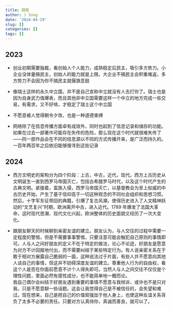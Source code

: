 ```yaml
---
title: 随笔
author: J Song
date: '2024-04-29'
slug: []
categories: []
tags: []
---
```

## 2023
- 创业初期需要独裁，看创始人个人能力，成熟稳定后民主，吸引多方势力。小企业没体量搞民主，创始人的能力就是上限。大企业不搞民主会积重难返，多方势力不会因为你不搞民主就偃旗息鼓

- 像瑞士这样的永久中立国，并不是自己宣称中立就没有人去打你了。瑞士也是因为自身武力值爆表，而且其他非中立国需要这样一个中立的地方完成一些交易，有需求，又不好啃，才稳定了瑞士这个中立国

- 不愿意被人觉得朝令夕改，也是一种道德束缚

- 网络除了在信息传播方面卓有成效外，同时也起到了信息记录和储存的功能。如果在过去一部著作可能存在失传的危险，那么现在这个时代就很难失传了——同一部作品会在不同的信息源以不同的方式传播开来，是广泛而持久的。一百年两百年之后依旧能够搜寻到这些记录

## 2024
- 西方文明史的架构分为四个阶段：上古，中古，近代，现代。西方上古历史从文明诞生一直到西罗马帝国灭亡，包括古希腊罗马时代，以及这个时代产生的古典文明。紧接着，蛮族入侵，西罗马帝国灭亡，以基督教会为至上权威的中古历史开始，产生了基于信仰高于一切这种观念的不同社会组织和思想习惯。然后，十字军东征带回的典籍，引爆了复古风潮，使得历史进入了人文精神跃动的“文艺复兴”时期，欧洲离开中古，进入近代。1789 年爆发了法国大革命，这时现代思潮、现代文化兴起，欧洲整体的历史面貌又经历了一次大变化。

- 跟朋友聊天的时候聊到亲密友谊的建立。朋友认为，与人交往的过程中需要一定程度的警惕，但是不需要事事警惕，只要注意可能会触犯自己原则的事情即可。人与人之间好朋友的定义不在于特定的做法，论心不论迹，好朋友是愿意为对方不计回报地付出，而不需要纠结于某些特定行为。有人说亲密关系在于敢于相对方展露自己脆弱的一面，这种说法过于片面，有些人并不愿意向其他人谈自己的事情，但这并不妨碍深度友谊的建立。尊重他人行为的自由权，看这个人是否在你面前愿意不计个人得失即可。当然人与人之间交往不仅仅是个理性问题，里面必然有感性成分，也不能简单地一概而论。\
我自己偶尔会纠结于好朋友遇到重要的事情不愿意与我倾诉，或许也不是只对我，只是不愿意聊一些话题。这会让我觉得自己是不被信任的，会失望和难过。现在想来，自己是把自己的价值观强加于他人身上，也使这种友谊关系背负了太多不必要的责任。只要对方认真待你，真诚而善良，就可以了。